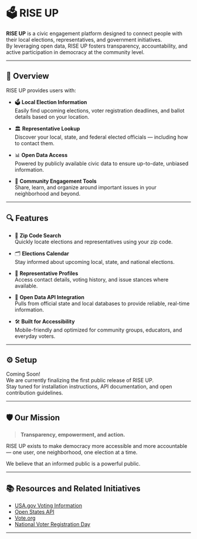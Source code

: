 # 🗳️ RISE UP

**RISE UP** is a civic engagement platform designed to connect people with their local elections, representatives, and government initiatives.  
By leveraging open data, RISE UP fosters transparency, accountability, and active participation in democracy at the community level.

---

## 🌟 Overview

RISE UP provides users with:

- 🗳️ **Local Election Information**  
  Easily find upcoming elections, voter registration deadlines, and ballot details based on your location.

- 🏛️ **Representative Lookup**  
  Discover your local, state, and federal elected officials — including how to contact them.

- 📊 **Open Data Access**  
  Powered by publicly available civic data to ensure up-to-date, unbiased information.

- 📣 **Community Engagement Tools**  
  Share, learn, and organize around important issues in your neighborhood and beyond.

---

## 🔍 Features

- 📍 **Zip Code Search**  
  Quickly locate elections and representatives using your zip code.

- 🗂️ **Elections Calendar**  
  Stay informed about upcoming local, state, and national elections.

- 📜 **Representative Profiles**  
  Access contact details, voting history, and issue stances where available.

- 🔗 **Open Data API Integration**  
  Pulls from official state and local databases to provide reliable, real-time information.

- 🛠️ **Built for Accessibility**  
  Mobile-friendly and optimized for community groups, educators, and everyday voters.

---

## ⚙️ Setup

Coming Soon!  
We are currently finalizing the first public release of RISE UP.  
Stay tuned for installation instructions, API documentation, and open contribution guidelines.

---

## 🛡️ Our Mission

> **Transparency, empowerment, and action.**

RISE UP exists to make democracy more accessible and more accountable — one user, one neighborhood, one election at a time.

We believe that an informed public is a powerful public.

---

## 📚 Resources and Related Initiatives

- [USA.gov Voting Information](https://www.usa.gov/voting)
- [Open States API](https://openstates.org/)
- [Vote.org](https://www.vote.org/)
- [National Voter Registration Day](https://nationalvoterregistrationday.org/)

---
